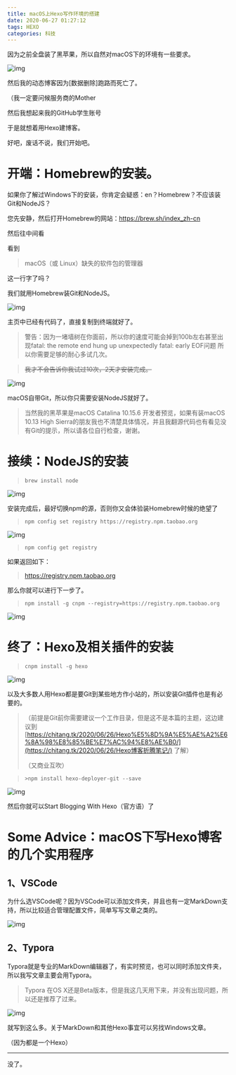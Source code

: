 ```yaml
---
title: macOS上Hexo写作环境的搭建
date: 2020-06-27 01:27:12
tags: HEXO
categories: 科技
---
```


因为之前全盘装了黑苹果，所以自然对macOS下的环境有一些要求。

![img](https://pic.edenjohnson.cyou/images/20200627163435.png)

然后我的动态博客因为[数据删除]跑路而死亡了。

（我一定要问候服务商的Mother

然后我想起来我的GitHub学生账号

于是就想着用Hexo建博客。

好吧，废话不说，我们开始吧。

# 开端：Homebrew的安装。

如果你了解过Windows下的安装，你肯定会疑惑：en？Homebrew？不应该装Git和NodeJS？

您先安静，然后打开Homebrew的网站：https://brew.sh/index_zh-cn

然后往中间看

看到

> macOS（或 Linux）缺失的软件包的管理器

这一行字了吗？

我们就用Homebrew装Git和NodeJS。

![img](https://pic.edenjohnson.cyou/images/20200627171542.png)

主页中已经有代码了，直接复制到终端就好了。

> 警告：因为一堵墙树在你面前，所以你的速度可能会掉到100b左右甚至出现fatal: the remote end hung up unexpectedly fatal: early EOF问题 所以你需要足够的耐心多试几次。

> ~~我才不会告诉你我试过10次，2天才安装完成。~~

![img](https://pic.edenjohnson.cyou/images/20200627180538.png)

macOS自带Git，所以你只需要安装NodeJS就好了。

> 当然我的黑苹果是macOS Catalina 10.15.6 开发者预览，如果有装macOS 10.13 High Sierra的朋友我也不清楚具体情况，并且我翻源代码也有看见没有Git的提示，所以请各位自行检查，谢谢。

# 接续：NodeJS的安装

> ```
> brew install node
> ```

![img](https://pic.edenjohnson.cyou/images/20200627180815.png)

安装完成后，最好切换npm的源，否则你又会体验装Homebrew时候的绝望了

> ```
> npm config set registry https://registry.npm.taobao.org
> ```

![img](https://pic.edenjohnson.cyou/images/20200627181439.png)

> ```
> npm config get registry
> ```

如果返回如下：

> https://registry.npm.taobao.org

那么你就可以进行下一步了。

> ```
> npm install -g cnpm --registry=https://registry.npm.taobao.org
> ```

![img](https://pic.edenjohnson.cyou/images/20200627182701.png)

# 终了：Hexo及相关插件的安装

> ```
> cnpm install -g hexo
> ```

![img](https://pic.edenjohnson.cyou/images/20200627182904.png)

以及大多数人用Hexo都是要Git到某些地方作小站的，所以安装Git插件也是有必要的。

> （前提是Git前你需要建议一个工作目录，但是这不是本篇的主题，这边建议到 [https://chitang.tk/2020/06/26/Hexo%E5%8D%9A%E5%AE%A2%E6%8A%98%E8%85%BE%E7%AC%94%E8%AE%B0/](https://chitang.tk/2020/06/26/Hexo博客折腾笔记/) 了解）
>
> （又商业互吹）

> ```
> >npm install hexo-deployer-git --save
> ```

![img](https://pic.edenjohnson.cyou/images/20200627184427.png)

然后你就可以Start Blogging With Hexo（官方语）了

# Some Advice：macOS下写Hexo博客的几个实用程序

## 1、VSCode

为什么选VSCode呢？因为VSCode可以添加文件夹，并且也有一定MarkDown支持，所以比较适合管理配置文件，简单写写文章之类的。

![img](https://pic.edenjohnson.cyou/images/20200627185128.png)

## 2、Typora

Typora就是专业的MarkDown编辑器了，有实时预览，也可以同时添加文件夹，所以我写文章主要会用Typora。

> Typora 在OS X还是Beta版本，但是我这几天用下来，并没有出现问题，所以还是推荐了过来。

![img](https://pic.edenjohnson.cyou/images/20200627185159.png)

就写到这么多。关于MarkDown和其他Hexo事宜可以另找Windows文章。

（因为都是一个Hexo）

------

没了。



<!--  当然不可能完的。这个文章到建站之后才想起来写，中间黑苹果因为蓝牙驱动待机问题多次重启，我当时还以为之前的执行记录都没了，直到我看见了这个：恢复于... 才把这期文章保了下来。 -->